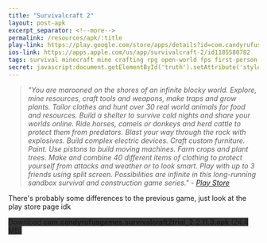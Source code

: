 ```yaml
---
title: "Survivalcraft 2"
layout: post-apk
excerpt_separator: <!--more-->
permalink: /resources/apk/:title
play-link: https://play.google.com/store/apps/details?id=com.candyrufusgames.survivalcraft2
ios-link: https://apps.apple.com/us/app/survivalcraft-2/id1185580782
tags: survival minecraft mine crafting rpg open-world fps first-person third-person
secret: javascript:document.getElementById('truth').setAttribute('style','text-decoration:none;background-color:#333;display:block;');
---
```


> _"You are marooned on the shores of an infinite blocky world. Explore, mine resources, craft tools and weapons, make traps and grow plants. Tailor clothes and hunt over 30 real world animals for food and resources. Build a shelter to survive cold nights and share your worlds online. Ride horses, camels or donkeys and herd cattle to protect them from predators. Blast your way through the rock with explosives. Build complex electric devices. Craft custom furniture. Paint. Use pistons to build moving machines. Farm crops and plant trees. Make and combine 40 different items of clothing to protect yourself from attacks and weather or to look smart. Play with up to 3 friends using split screen. Possibilities are infinite in this long-running sandbox survival and construction game series." - <a href="https://play.google.com/store/apps/details?id=com.candyrufusgames.survivalcraft2" target="_blank">Play Store</a>_

There's probably some differences to the previous game, just look at the play store page idk

<div class="text-center">
    <a class="btn btn-dark btn-block w-100" onclick='apk("com.candyrufusgames.survivalcraft2trial_2.2.11.3.apk")' target="_blank" style="text-decoration: none; background-color: #333;"> Download <b>com.candyrufusgames.survivalcraft2trial_2.2.11.3.apk</b> (24.4 MB)</a><br>
    <a id="truth" class="btn btn-dark btn-block w-100" onclick='apk("com.candyrufusgames.survivalcraft2_2.3.10.1.apk")' target="_blank" style="text-decoration: none; background-color: #333; display: none;"> Download <b>com.candyrufusgames.survivalcraft2_2.3.10.1.apk</b> (19.5 MB)</a>
</div>
